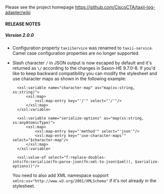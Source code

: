 Please see the project homepage https://github.com/CiscoCTA/taxii-log-adapter/wiki

#### RELEASE NOTES

##### Version 2.0.0

* Configuration property `taxiiService` was renamed to `taxii-service`.
  Camel case configuration properties are no longer supported.

* Slash character `/` in JSON output is now escaped by default and it's returned as `\/` according to the changes in Saxon-HE 9.7.0-8.
  If you'd like to keep backward compatibility you can modify the stylesheet and use character maps as shown in the following example:
  ```
    <xsl:variable name="character-map" as="map(xs:string, xs:string)">
        <xsl:map>
            <xsl:map-entry key="'/'" select="'/'"/>
        </xsl:map>
    </xsl:variable>

    <xsl:variable name="serialize-options" as="map(xs:string, xs:anyAtomicType)">
        <xsl:map>
            <xsl:map-entry key="'method'" select="'json'"/>
            <xsl:map-entry key="'use-character-maps'" select="$character-map"/>
        </xsl:map>
    </xsl:variable>

    <xsl:value-of select="f:replace-doubles-ints(fn:serialize(fn:parse-json(fn:xml-to-json($xml)), $serialize-options))"/>
  ```
  You need to also add XML namespace support `xmlns:xs="http://www.w3.org/2001/XMLSchema"` if it's not already in the stylesheet.

